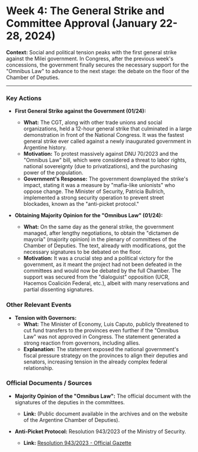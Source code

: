 # Week 4: The General Strike and Committee Approval (January 22-28, 2024)

**Context:** Social and political tension peaks with the first general strike against the Milei government. In Congress, after the previous week's concessions, the government finally secures the necessary support for the "Omnibus Law" to advance to the next stage: the debate on the floor of the Chamber of Deputies.

---

### Key Actions

*   **First General Strike against the Government (01/24):**
    *   **What:** The CGT, along with other trade unions and social organizations, held a 12-hour general strike that culminated in a large demonstration in front of the National Congress. It was the fastest general strike ever called against a newly inaugurated government in Argentine history.
    *   **Motivation:** To protest massively against DNU 70/2023 and the "Omnibus Law" bill, which were considered a threat to labor rights, national sovereignty (due to privatizations), and the purchasing power of the population.
    *   **Government's Response:** The government downplayed the strike's impact, stating it was a measure by "mafia-like unionists" who oppose change. The Minister of Security, Patricia Bullrich, implemented a strong security operation to prevent street blockades, known as the "anti-picket protocol."

*   **Obtaining Majority Opinion for the "Omnibus Law" (01/24):**
    *   **What:** On the same day as the general strike, the government managed, after lengthy negotiations, to obtain the "dictamen de mayoría" (majority opinion) in the plenary of committees of the Chamber of Deputies. The text, already with modifications, got the necessary signatures to be debated on the floor.
    *   **Motivation:** It was a crucial step and a political victory for the government, as it meant the project had not been defeated in the committees and would now be debated by the full Chamber. The support was secured from the "dialoguist" opposition (UCR, Hacemos Coalición Federal, etc.), albeit with many reservations and partial dissenting signatures.

### Other Relevant Events

*   **Tension with Governors:**
    *   **What:** The Minister of Economy, Luis Caputo, publicly threatened to cut fund transfers to the provinces even further if the "Omnibus Law" was not approved in Congress. The statement generated a strong reaction from governors, including allies.
    *   **Explanation:** The statement exposed the national government's fiscal pressure strategy on the provinces to align their deputies and senators, increasing tension in the already complex federal relationship.

### Official Documents / Sources

*   **Majority Opinion of the "Omnibus Law":** The official document with the signatures of the deputies in the committees.
    *   **Link:** (Public document available in the archives and on the website of the Argentine Chamber of Deputies).

*   **Anti-Picket Protocol:** Resolution 943/2023 of the Ministry of Security.
    *   **Link:** [Resolution 943/2023 - Official Gazette](https://www.boletinoficial.gob.ar/detalleAviso/primera/300867/20231215)
